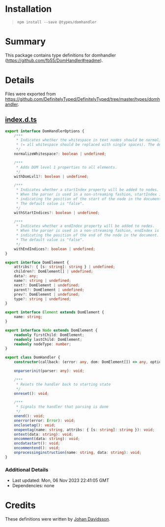 # Installation
> `npm install --save @types/domhandler`

# Summary
This package contains type definitions for domhandler (https://github.com/fb55/DomHandler#readme).

# Details
Files were exported from https://github.com/DefinitelyTyped/DefinitelyTyped/tree/master/types/domhandler.
## [index.d.ts](https://github.com/DefinitelyTyped/DefinitelyTyped/tree/master/types/domhandler/index.d.ts)
````ts
export interface DomHandlerOptions {
    /***
     * Indicates whether the whitespace in text nodes should be normalized
     * (= all whitespace should be replaced with single spaces). The default value is "false".
     */
    normalizeWhitespace?: boolean | undefined;

    /***
     * Adds DOM level 1 properties to all elements.
     */
    withDomLvl1?: boolean | undefined;

    /***
     * Indicates whether a startIndex property will be added to nodes.
     * When the parser is used in a non-streaming fashion, startIndex is an integer
     * indicating the position of the start of the node in the document.
     * The default value is "false".
     */
    withStartIndices?: boolean | undefined;

    /***
     * Indicates whether a endIndex property will be added to nodes.
     * When the parser is used in a non-streaming fashion, endIndex is an integer
     * indicating the position of the end of the node in the document.
     * The default value is "false".
     */
    withEndIndices?: boolean | undefined;
}

export interface DomElement {
    attribs?: { [s: string]: string } | undefined;
    children?: DomElement[] | undefined;
    data?: any;
    name?: string | undefined;
    next?: DomElement | undefined;
    parent?: DomElement | undefined;
    prev?: DomElement | undefined;
    type?: string | undefined;
}

export interface Element extends DomElement {
    name: string;
}

export interface Node extends DomElement {
    readonly firstChild: DomElement;
    readonly lastChild: DomElement;
    readonly nodeType: number;
}

export class DomHandler {
    constructor(callback: (error: any, dom: DomElement[]) => any, options?: DomHandlerOptions);

    onparserinit(parser: any): void;

    /***
     * Resets the handler back to starting state
     */
    onreset(): void;

    /***
     * Signals the handler that parsing is done
     */
    onend(): void;
    onerror(error: Error): void;
    onclosetag(): void;
    onopentag(name: string, attribs: { [s: string]: string }): void;
    ontext(data: string): void;
    oncomment(data: string): void;
    oncdatastart(): void;
    oncommentend(): void;
    onprocessinginstruction(name: string, data: string): void;
}

````

### Additional Details
 * Last updated: Mon, 06 Nov 2023 22:41:05 GMT
 * Dependencies: none

# Credits
These definitions were written by [Johan Davidsson](https://github.com/johandavidson).
